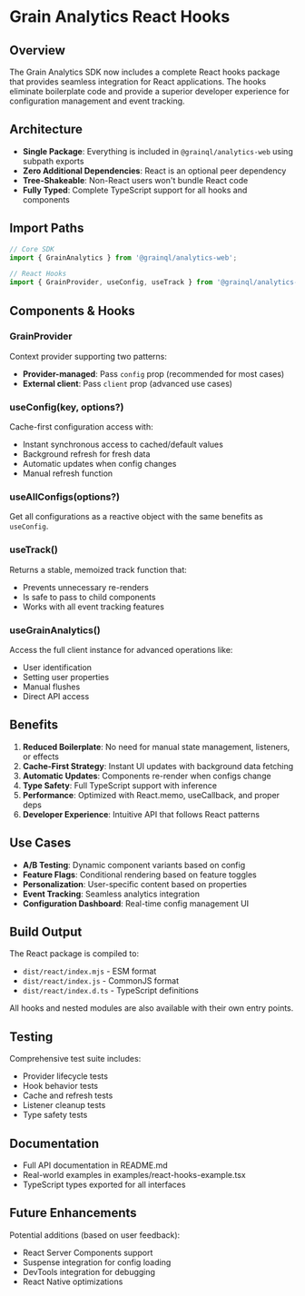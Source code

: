 # Grain Analytics React Hooks

## Overview

The Grain Analytics SDK now includes a complete React hooks package that provides seamless integration for React applications. The hooks eliminate boilerplate code and provide a superior developer experience for configuration management and event tracking.

## Architecture

- **Single Package**: Everything is included in `@grainql/analytics-web` using subpath exports
- **Zero Additional Dependencies**: React is an optional peer dependency
- **Tree-Shakeable**: Non-React users won't bundle React code
- **Fully Typed**: Complete TypeScript support for all hooks and components

## Import Paths

```typescript
// Core SDK
import { GrainAnalytics } from '@grainql/analytics-web';

// React Hooks
import { GrainProvider, useConfig, useTrack } from '@grainql/analytics-web/react';
```

## Components & Hooks

### GrainProvider
Context provider supporting two patterns:
- **Provider-managed**: Pass `config` prop (recommended for most cases)
- **External client**: Pass `client` prop (advanced use cases)

### useConfig(key, options?)
Cache-first configuration access with:
- Instant synchronous access to cached/default values
- Background refresh for fresh data
- Automatic updates when config changes
- Manual refresh function

### useAllConfigs(options?)
Get all configurations as a reactive object with the same benefits as `useConfig`.

### useTrack()
Returns a stable, memoized track function that:
- Prevents unnecessary re-renders
- Is safe to pass to child components
- Works with all event tracking features

### useGrainAnalytics()
Access the full client instance for advanced operations like:
- User identification
- Setting user properties
- Manual flushes
- Direct API access

## Benefits

1. **Reduced Boilerplate**: No need for manual state management, listeners, or effects
2. **Cache-First Strategy**: Instant UI updates with background data fetching
3. **Automatic Updates**: Components re-render when configs change
4. **Type Safety**: Full TypeScript support with inference
5. **Performance**: Optimized with React.memo, useCallback, and proper deps
6. **Developer Experience**: Intuitive API that follows React patterns

## Use Cases

- **A/B Testing**: Dynamic component variants based on config
- **Feature Flags**: Conditional rendering based on feature toggles
- **Personalization**: User-specific content based on properties
- **Event Tracking**: Seamless analytics integration
- **Configuration Dashboard**: Real-time config management UI

## Build Output

The React package is compiled to:
- `dist/react/index.mjs` - ESM format
- `dist/react/index.js` - CommonJS format
- `dist/react/index.d.ts` - TypeScript definitions

All hooks and nested modules are also available with their own entry points.

## Testing

Comprehensive test suite includes:
- Provider lifecycle tests
- Hook behavior tests
- Cache and refresh tests
- Listener cleanup tests
- Type safety tests

## Documentation

- Full API documentation in README.md
- Real-world examples in examples/react-hooks-example.tsx
- TypeScript types exported for all interfaces

## Future Enhancements

Potential additions (based on user feedback):
- React Server Components support
- Suspense integration for config loading
- DevTools integration for debugging
- React Native optimizations

